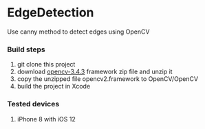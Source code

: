# EdgeDetection
Use canny method to detect edges using OpenCV

### Build steps

1. git clone this project
2. download [opencv-3.4.3](https://netcologne.dl.sourceforge.net/project/opencvlibrary/opencv-ios/3.4.3/opencv-3.4.3-ios-framework.zip) framework zip file and unzip it
3. copy the unzipped file opencv2.framework to OpenCV/OpenCV
4. build the project in Xcode


### Tested devices

1. iPhone 8  with iOS 12

